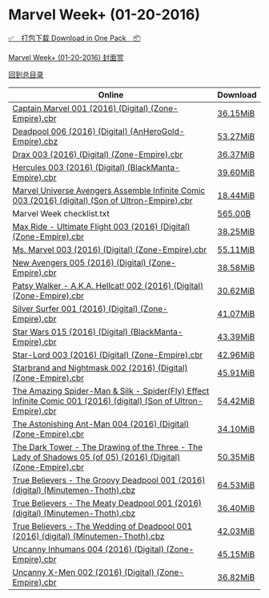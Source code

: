 # Marvel Week+ (01-20-2016)

[✅&emsp;打包下载 Download in One Pack&emsp;📦](https://pan.baidu.com/s/1pLvDxvP)

[Marvel Week+ (01-20-2016) 封面赏](/https://github.com/alicewish/markdown/blob/master/cover/Marvel-Week-01-20-2016-Covers.md)



[回到总目录](https://github.com/alicewish/markdown/blob/master/Catalogs.md)



Online | Download
--- | ---
[Captain Marvel 001 (2016) (Digital) (Zone-Empire).cbr](https://github.com/alicewish/markdown/blob/master/comic/Captain-Marvel-001-2016-Digital-Zone-Empire-cbr.md) | [36.15MiB](https://pan.baidu.com/s/1pLvDxvP#list/path=%2FMarvel%20Week%202016%20Q1%2FMarvel%20Week%2B%20%2801-20-2016%29%2F%E3%82%A4%E3%82%B9%E3%82%AF%E3%82%B5%E3%82%AA%E3%82%A8%E3%82%B3%E3%82%AD%E3%82%AF%E3%82%AA%E3%82%BB%E3%82%A6%E3%82%A2%E3%82%A2%E3%82%A4%E3%82%AD%E3%82%BD%E3%82%B9%E3%82%A2%E3%82%B9%E3%82%A6%E3%82%B1%E3%82%A2%E3%82%A4%E3%82%B3%E3%82%BF%E3%82%AA%E3%82%A4%E3%82%A8%E3%82%AF%E3%82%B3%E3%82%BD&parentPath=%2FMarvel%20Week%202016%20Q1)
[Deadpool 006 (2016) (Digital) (AnHeroGold-Empire).cbz](https://github.com/alicewish/markdown/blob/master/comic/Deadpool-006-2016-Digital-AnHeroGold-Empire-cbz.md) | [53.27MiB](https://pan.baidu.com/s/1pLvDxvP#list/path=%2FMarvel%20Week%202016%20Q1%2FMarvel%20Week%2B%20%2801-20-2016%29%2F%E3%82%A2%E3%82%A8%E3%82%A4%E3%82%B5%E3%82%B7%E3%82%A2%E3%82%BD%E3%82%BD%E3%82%B3%E3%82%AD%E3%82%AB%E3%82%BB%E3%82%AD%E3%82%AF%E3%82%A6%E3%82%B7%E3%82%AF%E3%82%A4%E3%82%A2%E3%82%A2%E3%82%BF%E3%82%BD%E3%82%BD%E3%82%B9%E3%82%A6%E3%82%BD%E3%82%AB%E3%82%B9%E3%82%BF%E3%82%B9%E3%82%A6%E3%82%B9&parentPath=%2FMarvel%20Week%202016%20Q1)
[Drax 003 (2016) (Digital) (Zone-Empire).cbr](https://github.com/alicewish/markdown/blob/master/comic/Drax-003-2016-Digital-Zone-Empire-cbr.md) | [36.37MiB](https://pan.baidu.com/s/1pLvDxvP#list/path=%2FMarvel%20Week%202016%20Q1%2FMarvel%20Week%2B%20%2801-20-2016%29%2F%E3%82%A6%E3%82%B9%E3%82%AF%E3%82%BF%E3%82%AF%E3%82%AB%E3%82%B7%E3%82%B3%E3%82%B5%E3%82%B1%E3%82%AD%E3%82%BB%E3%82%BF%E3%82%BB%E3%82%B7%E3%82%B1%E3%82%AD%E3%82%AD%E3%82%BB%E3%82%B1%E3%82%BB%E3%82%B1%E3%82%A2%E3%82%BD%E3%82%BD%E3%82%AB%E3%82%A8%E3%82%A6%E3%82%B7%E3%82%AF%E3%82%AD%E3%82%AD&parentPath=%2FMarvel%20Week%202016%20Q1)
[Hercules 003 (2016) (Digital) (BlackManta-Empire).cbr](https://github.com/alicewish/markdown/blob/master/comic/Hercules-003-2016-Digital-BlackManta-Empire-cbr.md) | [39.60MiB](https://pan.baidu.com/s/1pLvDxvP#list/path=%2FMarvel%20Week%202016%20Q1%2FMarvel%20Week%2B%20%2801-20-2016%29%2F%E3%82%A2%E3%82%AD%E3%82%B9%E3%82%BF%E3%82%A6%E3%82%B1%E3%82%AF%E3%82%AF%E3%82%A4%E3%82%BD%E3%82%BB%E3%82%B9%E3%82%BD%E3%82%BB%E3%82%AA%E3%82%BF%E3%82%B1%E3%82%AB%E3%82%B5%E3%82%B3%E3%82%BB%E3%82%A2%E3%82%BD%E3%82%A6%E3%82%A6%E3%82%B5%E3%82%A8%E3%82%BB%E3%82%BB%E3%82%BB%E3%82%AB%E3%82%AD&parentPath=%2FMarvel%20Week%202016%20Q1)
[Marvel Universe Avengers Assemble Infinite Comic 003 (2016) (digital) (Son of Ultron-Empire).cbr](https://github.com/alicewish/markdown/blob/master/comic/Marvel-Universe-Avengers-Assemble-Infinite-Comic-003-2016-digital-Son-of-Ultron-Empire-cbr.md) | [18.44MiB](https://pan.baidu.com/s/1pLvDxvP#list/path=%2FMarvel%20Week%202016%20Q1%2FMarvel%20Week%2B%20%2801-20-2016%29%2F%E3%82%AF%E3%82%B9%E3%82%A4%E3%82%B3%E3%82%A4%E3%82%B5%E3%82%A6%E3%82%AF%E3%82%B9%E3%82%AB%E3%82%A8%E3%82%B7%E3%82%AA%E3%82%AA%E3%82%BD%E3%82%B9%E3%82%AB%E3%82%B7%E3%82%AB%E3%82%AB%E3%82%A2%E3%82%B1%E3%82%BD%E3%82%B3%E3%82%AB%E3%82%B3%E3%82%AF%E3%82%AA%E3%82%BF%E3%82%B3%E3%82%AF%E3%82%B5&parentPath=%2FMarvel%20Week%202016%20Q1)
Marvel Week checklist.txt | [565.00B](https://pan.baidu.com/s/1pLvDxvP#list/path=%2FMarvel%20Week%202016%20Q1%2FMarvel%20Week%2B%20%2801-20-2016%29%2F%E3%82%B9%E3%82%A6%E3%82%B9%E3%82%B7%E3%82%AF%E3%82%A2%E3%82%BB%E3%82%BF%E3%82%BD%E3%82%B1%E3%82%BD%E3%82%BF%E3%82%B5%E3%82%AF%E3%82%B7%E3%82%AB%E3%82%B3%E3%82%A4%E3%82%A2%E3%82%A6%E3%82%BB%E3%82%B1%E3%82%BB%E3%82%AB%E3%82%BD%E3%82%A2%E3%82%BB%E3%82%B7%E3%82%B7%E3%82%AF%E3%82%B3%E3%82%B5&parentPath=%2FMarvel%20Week%202016%20Q1)
[Max Ride - Ultimate Flight 003 (2016) (Digital) (Zone-Empire).cbr](https://github.com/alicewish/markdown/blob/master/comic/Max-Ride-Ultimate-Flight-003-2016-Digital-Zone-Empire-cbr.md) | [38.25MiB](https://pan.baidu.com/s/1pLvDxvP#list/path=%2FMarvel%20Week%202016%20Q1%2FMarvel%20Week%2B%20%2801-20-2016%29%2F%E3%82%AF%E3%82%BF%E3%82%A2%E3%82%AB%E3%82%BB%E3%82%A4%E3%82%AF%E3%82%A8%E3%82%AA%E3%82%AB%E3%82%BF%E3%82%BF%E3%82%B7%E3%82%B7%E3%82%AB%E3%82%A8%E3%82%A6%E3%82%BB%E3%82%A8%E3%82%BB%E3%82%B1%E3%82%AF%E3%82%B5%E3%82%BB%E3%82%BB%E3%82%BD%E3%82%BD%E3%82%AB%E3%82%A8%E3%82%A8%E3%82%A8%E3%82%A6&parentPath=%2FMarvel%20Week%202016%20Q1)
[Ms. Marvel 003 (2016) (Digital) (Zone-Empire).cbr](https://github.com/alicewish/markdown/blob/master/comic/Ms-Marvel-003-2016-Digital-Zone-Empire-cbr.md) | [55.11MiB](https://pan.baidu.com/s/1pLvDxvP#list/path=%2FMarvel%20Week%202016%20Q1%2FMarvel%20Week%2B%20%2801-20-2016%29%2F%E3%82%BB%E3%82%BF%E3%82%AB%E3%82%B3%E3%82%BF%E3%82%A6%E3%82%BF%E3%82%B3%E3%82%BB%E3%82%B1%E3%82%BF%E3%82%B9%E3%82%B3%E3%82%A8%E3%82%A6%E3%82%AB%E3%82%A6%E3%82%AA%E3%82%BB%E3%82%B1%E3%82%B9%E3%82%BB%E3%82%AA%E3%82%B5%E3%82%B1%E3%82%A6%E3%82%AF%E3%82%A8%E3%82%BF%E3%82%A8%E3%82%A4%E3%82%BD&parentPath=%2FMarvel%20Week%202016%20Q1)
[New Avengers 005 (2016) (Digital) (Zone-Empire).cbr](https://github.com/alicewish/markdown/blob/master/comic/New-Avengers-005-2016-Digital-Zone-Empire-cbr.md) | [38.58MiB](https://pan.baidu.com/s/1pLvDxvP#list/path=%2FMarvel%20Week%202016%20Q1%2FMarvel%20Week%2B%20%2801-20-2016%29%2F%E3%82%A8%E3%82%AB%E3%82%BD%E3%82%BF%E3%82%A4%E3%82%B7%E3%82%AA%E3%82%AD%E3%82%B1%E3%82%AF%E3%82%B3%E3%82%B3%E3%82%BD%E3%82%B9%E3%82%A8%E3%82%B7%E3%82%B5%E3%82%B1%E3%82%AA%E3%82%BB%E3%82%A4%E3%82%AD%E3%82%AF%E3%82%A4%E3%82%AD%E3%82%AF%E3%82%BD%E3%82%AF%E3%82%B3%E3%82%B3%E3%82%A8%E3%82%A6&parentPath=%2FMarvel%20Week%202016%20Q1)
[Patsy Walker - A.K.A. Hellcat! 002 (2016) (Digital) (Zone-Empire).cbr](https://github.com/alicewish/markdown/blob/master/comic/Patsy-Walker-A-K-A-Hellcat-002-2016-Digital-Zone-Empire-cbr.md) | [30.62MiB](https://pan.baidu.com/s/1pLvDxvP#list/path=%2FMarvel%20Week%202016%20Q1%2FMarvel%20Week%2B%20%2801-20-2016%29%2F%E3%82%A6%E3%82%B1%E3%82%A4%E3%82%A8%E3%82%B7%E3%82%BD%E3%82%B1%E3%82%BF%E3%82%AF%E3%82%A6%E3%82%A8%E3%82%AA%E3%82%AB%E3%82%A8%E3%82%B1%E3%82%A6%E3%82%A8%E3%82%B9%E3%82%AA%E3%82%B9%E3%82%B7%E3%82%A2%E3%82%B5%E3%82%AD%E3%82%B7%E3%82%B1%E3%82%B5%E3%82%BD%E3%82%B7%E3%82%A6%E3%82%A4%E3%82%B9&parentPath=%2FMarvel%20Week%202016%20Q1)
[Silver Surfer 001 (2016) (Digital) (Zone-Empire).cbr](https://github.com/alicewish/markdown/blob/master/comic/Silver-Surfer-001-2016-Digital-Zone-Empire-cbr.md) | [41.07MiB](https://pan.baidu.com/s/1pLvDxvP#list/path=%2FMarvel%20Week%202016%20Q1%2FMarvel%20Week%2B%20%2801-20-2016%29%2F%E3%82%B9%E3%82%B1%E3%82%AF%E3%82%BB%E3%82%B3%E3%82%A8%E3%82%B5%E3%82%B5%E3%82%B7%E3%82%BD%E3%82%AB%E3%82%B9%E3%82%B1%E3%82%A2%E3%82%AA%E3%82%B5%E3%82%AB%E3%82%B1%E3%82%AF%E3%82%AD%E3%82%BD%E3%82%AA%E3%82%AA%E3%82%AD%E3%82%A2%E3%82%AD%E3%82%A4%E3%82%B5%E3%82%A8%E3%82%B9%E3%82%BF%E3%82%A4&parentPath=%2FMarvel%20Week%202016%20Q1)
[Star Wars 015 (2016) (Digital) (BlackManta-Empire).cbr](https://github.com/alicewish/markdown/blob/master/comic/Star-Wars-015-2016-Digital-BlackManta-Empire-cbr.md) | [43.39MiB](https://pan.baidu.com/s/1pLvDxvP#list/path=%2FMarvel%20Week%202016%20Q1%2FMarvel%20Week%2B%20%2801-20-2016%29%2F%E3%82%B9%E3%82%A2%E3%82%B7%E3%82%B1%E3%82%AD%E3%82%BD%E3%82%B1%E3%82%A2%E3%82%AB%E3%82%B9%E3%82%AB%E3%82%B5%E3%82%AD%E3%82%AB%E3%82%AF%E3%82%AD%E3%82%BF%E3%82%AA%E3%82%A6%E3%82%A2%E3%82%AB%E3%82%AB%E3%82%B1%E3%82%B3%E3%82%A6%E3%82%AA%E3%82%B7%E3%82%AB%E3%82%A8%E3%82%B9%E3%82%A6%E3%82%AB&parentPath=%2FMarvel%20Week%202016%20Q1)
[Star-Lord 003 (2016) (Digital) (Zone-Empire).cbr](https://github.com/alicewish/markdown/blob/master/comic/Star-Lord-003-2016-Digital-Zone-Empire-cbr.md) | [42.96MiB](https://pan.baidu.com/s/1pLvDxvP#list/path=%2FMarvel%20Week%202016%20Q1%2FMarvel%20Week%2B%20%2801-20-2016%29%2F%E3%82%B3%E3%82%A8%E3%82%BF%E3%82%B9%E3%82%A2%E3%82%AA%E3%82%B9%E3%82%BB%E3%82%AA%E3%82%B3%E3%82%BB%E3%82%BB%E3%82%BB%E3%82%A6%E3%82%BB%E3%82%AD%E3%82%BB%E3%82%B1%E3%82%AD%E3%82%AA%E3%82%B5%E3%82%B9%E3%82%B9%E3%82%A8%E3%82%AA%E3%82%B3%E3%82%A4%E3%82%BD%E3%82%BD%E3%82%A4%E3%82%AB%E3%82%AA&parentPath=%2FMarvel%20Week%202016%20Q1)
[Starbrand and Nightmask 002 (2016) (Digital) (Zone-Empire).cbr](https://github.com/alicewish/markdown/blob/master/comic/Starbrand-Nightmask-002-2016-Digital-Zone-Empire-cbr.md) | [45.91MiB](https://pan.baidu.com/s/1pLvDxvP#list/path=%2FMarvel%20Week%202016%20Q1%2FMarvel%20Week%2B%20%2801-20-2016%29%2F%E3%82%BB%E3%82%A8%E3%82%A6%E3%82%AF%E3%82%BB%E3%82%AB%E3%82%B5%E3%82%B7%E3%82%A6%E3%82%BB%E3%82%A8%E3%82%B7%E3%82%B3%E3%82%BD%E3%82%B5%E3%82%B1%E3%82%BF%E3%82%BD%E3%82%A4%E3%82%A2%E3%82%B1%E3%82%A4%E3%82%AF%E3%82%AF%E3%82%B9%E3%82%AB%E3%82%B5%E3%82%BF%E3%82%AD%E3%82%B9%E3%82%AF%E3%82%A2&parentPath=%2FMarvel%20Week%202016%20Q1)
[The Amazing Spider-Man & Silk - Spider(Fly) Effect Infinite Comic 001 (2016) (digital) (Son of Ultron-Empire).cbr](https://github.com/alicewish/markdown/blob/master/comic/Amazing-Spider-Man-Silk-Spider-Fly-Effect-Infinite-Comic-001-2016-digital-Son-of-Ultron-Empire-cbr.md) | [54.42MiB](https://pan.baidu.com/s/1pLvDxvP#list/path=%2FMarvel%20Week%202016%20Q1%2FMarvel%20Week%2B%20%2801-20-2016%29%2F%E3%82%BD%E3%82%A6%E3%82%A8%E3%82%B1%E3%82%A4%E3%82%AD%E3%82%A8%E3%82%AF%E3%82%AD%E3%82%B5%E3%82%B1%E3%82%A6%E3%82%A8%E3%82%A8%E3%82%A8%E3%82%B9%E3%82%A2%E3%82%B3%E3%82%BB%E3%82%BD%E3%82%AF%E3%82%AB%E3%82%BF%E3%82%A6%E3%82%A4%E3%82%BF%E3%82%A6%E3%82%A6%E3%82%B3%E3%82%B5%E3%82%B3%E3%82%A6&parentPath=%2FMarvel%20Week%202016%20Q1)
[The Astonishing Ant-Man 004 (2016) (Digital) (Zone-Empire).cbr](https://github.com/alicewish/markdown/blob/master/comic/Astonishing-Ant-Man-004-2016-Digital-Zone-Empire-cbr.md) | [34.10MiB](https://pan.baidu.com/s/1pLvDxvP#list/path=%2FMarvel%20Week%202016%20Q1%2FMarvel%20Week%2B%20%2801-20-2016%29%2F%E3%82%B9%E3%82%BF%E3%82%AD%E3%82%AF%E3%82%AF%E3%82%B1%E3%82%AB%E3%82%B9%E3%82%AA%E3%82%A6%E3%82%B3%E3%82%BB%E3%82%B7%E3%82%B3%E3%82%B7%E3%82%A8%E3%82%A4%E3%82%A6%E3%82%AD%E3%82%B1%E3%82%AA%E3%82%AB%E3%82%A6%E3%82%BD%E3%82%BD%E3%82%A4%E3%82%B5%E3%82%BB%E3%82%BF%E3%82%B3%E3%82%B9%E3%82%A2&parentPath=%2FMarvel%20Week%202016%20Q1)
[The Dark Tower - The Drawing of the Three - The Lady of Shadows 05 (of 05) (2016) (Digital) (Zone-Empire).cbr](https://github.com/alicewish/markdown/blob/master/comic/Dark-Tower-Drawing-of-Three-Lady-of-Shadows-05-of-05-2016-Digital-Zone-Empire-cbr.md) | [50.35MiB](https://pan.baidu.com/s/1pLvDxvP#list/path=%2FMarvel%20Week%202016%20Q1%2FMarvel%20Week%2B%20%2801-20-2016%29%2F%E3%82%BD%E3%82%AA%E3%82%AF%E3%82%AF%E3%82%B7%E3%82%B5%E3%82%B7%E3%82%B9%E3%82%AF%E3%82%AA%E3%82%A6%E3%82%A2%E3%82%BD%E3%82%A2%E3%82%B1%E3%82%AF%E3%82%A4%E3%82%A4%E3%82%B5%E3%82%AD%E3%82%BB%E3%82%B7%E3%82%BB%E3%82%A6%E3%82%A8%E3%82%BF%E3%82%AA%E3%82%B5%E3%82%BF%E3%82%B1%E3%82%B5%E3%82%B7&parentPath=%2FMarvel%20Week%202016%20Q1)
[True Believers - The Groovy Deadpool 001 (2016) (digital) (Minutemen-Thoth).cbz](https://github.com/alicewish/markdown/blob/master/comic/True-Believers-Groovy-Deadpool-001-2016-digital-Minutemen-Thoth-cbz.md) | [64.53MiB](https://pan.baidu.com/s/1pLvDxvP#list/path=%2FMarvel%20Week%202016%20Q1%2FMarvel%20Week%2B%20%2801-20-2016%29%2F%E3%82%B3%E3%82%A6%E3%82%A6%E3%82%AA%E3%82%AF%E3%82%A8%E3%82%B1%E3%82%A4%E3%82%A2%E3%82%AA%E3%82%A4%E3%82%B1%E3%82%AA%E3%82%AB%E3%82%AB%E3%82%BF%E3%82%B5%E3%82%AD%E3%82%B3%E3%82%A6%E3%82%B9%E3%82%B7%E3%82%BF%E3%82%B1%E3%82%A4%E3%82%B1%E3%82%A8%E3%82%AA%E3%82%AF%E3%82%BB%E3%82%AB%E3%82%B5&parentPath=%2FMarvel%20Week%202016%20Q1)
[True Believers - The Meaty Deadpool 001 (2016) (digital) (Minutemen-Thoth).cbz](https://github.com/alicewish/markdown/blob/master/comic/True-Believers-Meaty-Deadpool-001-2016-digital-Minutemen-Thoth-cbz.md) | [36.40MiB](https://pan.baidu.com/s/1pLvDxvP#list/path=%2FMarvel%20Week%202016%20Q1%2FMarvel%20Week%2B%20%2801-20-2016%29%2F%E3%82%B3%E3%82%A2%E3%82%AB%E3%82%A8%E3%82%B3%E3%82%AB%E3%82%B1%E3%82%BD%E3%82%B9%E3%82%B1%E3%82%A2%E3%82%AD%E3%82%BB%E3%82%AD%E3%82%B5%E3%82%BF%E3%82%B5%E3%82%AF%E3%82%AA%E3%82%AB%E3%82%B1%E3%82%A8%E3%82%AD%E3%82%AA%E3%82%A4%E3%82%BF%E3%82%B9%E3%82%A2%E3%82%A4%E3%82%B9%E3%82%AD%E3%82%B5&parentPath=%2FMarvel%20Week%202016%20Q1)
[True Believers - The Wedding of Deadpool 001 (2016) (digital) (Minutemen-Thoth).cbz](https://github.com/alicewish/markdown/blob/master/comic/True-Believers-Wedding-of-Deadpool-001-2016-digital-Minutemen-Thoth-cbz.md) | [42.03MiB](https://pan.baidu.com/s/1pLvDxvP#list/path=%2FMarvel%20Week%202016%20Q1%2FMarvel%20Week%2B%20%2801-20-2016%29%2F%E3%82%A4%E3%82%A6%E3%82%B5%E3%82%B5%E3%82%BB%E3%82%AF%E3%82%B3%E3%82%B7%E3%82%BD%E3%82%AB%E3%82%B5%E3%82%B7%E3%82%B9%E3%82%AB%E3%82%A4%E3%82%B9%E3%82%AB%E3%82%BD%E3%82%A6%E3%82%BD%E3%82%AD%E3%82%B1%E3%82%AD%E3%82%A4%E3%82%AD%E3%82%A8%E3%82%AF%E3%82%B3%E3%82%BF%E3%82%BD%E3%82%A6%E3%82%AF&parentPath=%2FMarvel%20Week%202016%20Q1)
[Uncanny Inhumans 004 (2016) (Digital) (Zone-Empire).cbr](https://github.com/alicewish/markdown/blob/master/comic/Uncanny-Inhumans-004-2016-Digital-Zone-Empire-cbr.md) | [45.15MiB](https://pan.baidu.com/s/1pLvDxvP#list/path=%2FMarvel%20Week%202016%20Q1%2FMarvel%20Week%2B%20%2801-20-2016%29%2F%E3%82%AD%E3%82%AD%E3%82%AF%E3%82%BB%E3%82%B3%E3%82%AA%E3%82%B9%E3%82%B9%E3%82%B9%E3%82%AA%E3%82%BD%E3%82%BD%E3%82%BD%E3%82%BF%E3%82%A6%E3%82%AD%E3%82%B9%E3%82%B5%E3%82%B7%E3%82%A2%E3%82%BF%E3%82%B9%E3%82%AA%E3%82%AD%E3%82%B3%E3%82%AF%E3%82%A2%E3%82%BB%E3%82%B5%E3%82%A6%E3%82%B1%E3%82%A6&parentPath=%2FMarvel%20Week%202016%20Q1)
[Uncanny X-Men 002 (2016) (Digital) (Zone-Empire).cbr](https://github.com/alicewish/markdown/blob/master/comic/Uncanny-X-Men-002-2016-Digital-Zone-Empire-cbr.md) | [36.82MiB](https://pan.baidu.com/s/1pLvDxvP#list/path=%2FMarvel%20Week%202016%20Q1%2FMarvel%20Week%2B%20%2801-20-2016%29%2F%E3%82%AF%E3%82%BF%E3%82%A2%E3%82%AA%E3%82%B3%E3%82%AD%E3%82%A6%E3%82%B1%E3%82%AF%E3%82%AA%E3%82%B7%E3%82%B3%E3%82%BB%E3%82%AF%E3%82%BF%E3%82%B1%E3%82%B7%E3%82%AD%E3%82%B5%E3%82%B5%E3%82%BF%E3%82%B3%E3%82%AA%E3%82%B9%E3%82%AD%E3%82%AD%E3%82%B5%E3%82%B9%E3%82%BB%E3%82%B7%E3%82%B1%E3%82%A4&parentPath=%2FMarvel%20Week%202016%20Q1)